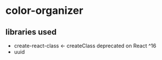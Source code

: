 # color-organizer

## libraries used
* create-react-class <- createClass deprecated on React ^16
* uuid
